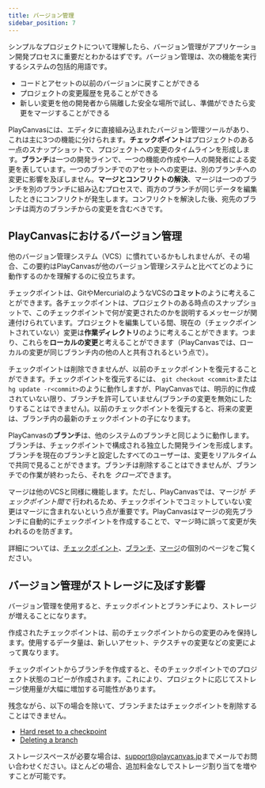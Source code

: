 ```yaml
---
title: バージョン管理
sidebar_position: 7
---
```


シンプルなプロジェクトについて理解したら、バージョン管理がアプリケーション開発プロセスに重要だとわかるはずです。バージョン管理は、次の機能を実行するシステムの包括的用語です。

- コードとアセットの以前のバージョンに戻すことができる
- プロジェクトの変更履歴を見ることができる
- 新しい変更を他の開発者から隔離した安全な場所で試し、準備ができたら変更をマージすることができる

PlayCanvasには、エディタに直接組み込まれたバージョン管理ツールがあり、これは主に3つの機能に分けられます。**チェックポイント**はプロジェクトのある一点のスナップショットで、プロジェクトへの変更のタイムラインを形成します。**ブランチ**は一つの開発ラインで、一つの機能の作成や一人の開発者による変更を表しています。一つのブランチでのアセットへの変更は、別のブランチへの変更に影響を及ぼしません。**マージとコンフリクトの解決**、マージは一つのブランチを別のブランチに組み込むプロセスで、両方のブランチが同じデータを編集したときにコンフリクトが発生します。コンフリクトを解決した後、宛先のブランチは両方のブランチからの変更を含むべきです。

## PlayCanvasにおけるバージョン管理

他のバージョン管理システム（VCS）に慣れているかもしれませんが、その場合、この要約はPlayCanvasが他のバージョン管理システムと比べてどのように動作するのかを理解するのに役立ちます。

チェックポイントは、GitやMercurialのようなVCSの**コミット**のように考えることができます。各チェックポイントは、プロジェクトのある時点のスナップショットで、このチェックポイントで何が変更されたのかを説明するメッセージが関連付けられています。プロジェクトを編集している間、現在の（チェックポイントされていない）変更は**作業ディレクトリ**のように考えることができます。つまり、これらを**ローカルの変更**と考えることができます（PlayCanvasでは、ローカルの変更が同じブランチ内の他の人と共有されるという点で）。

チェックポイントは削除できませんが、以前のチェックポイントを復元することができます。チェックポイントを復元するには、 `git checkout <commit>`または `hg update -r<commit>`のように動作しますが、PlayCanvasでは、明示的に作成されていない限り、ブランチを許可していません(ブランチの変更を無効にしたりすることはできません)。以前のチェックポイントを復元すると、将来の変更は、ブランチ内の最新のチェックポイントの子になります。

PlayCanvasの**ブランチ**は、他のシステムのブランチと同じように動作します。ブランチは、チェックポイントで構成される独立した開発ラインを形成します。ブランチを現在のブランチと設定したすべてのユーザーは、変更をリアルタイムで共同で見ることができます。ブランチは削除することはできませんが、ブランチでの作業が終わったら、それを *クローズ*できます。

マージは他のVCSと同様に機能します。ただし、PlayCanvasでは、マージが *チェックポイント間で* 行われるため、チェックポイントでコミットしていない変更はマージに含まれないという点が重要です。PlayCanvasはマージの宛先ブランチに自動的にチェックポイントを作成することで、マージ時に誤って変更が失われるのを防ぎます。

詳細については、[チェックポイント][1]、[ブランチ][2]、[マージ][3]の個別のページをご覧ください。

## バージョン管理がストレージに及ぼす影響

バージョン管理を使用すると、チェックポイントとブランチにより、ストレージが増えることになります。

作成されたチェックポイントは、前のチェックポイントからの変更のみを保持します。使用するデータ量は、新しいアセット、テクスチャの変更などの変更によって異なります。

チェックポイントからブランチを作成すると、そのチェックポイントでのプロジェクト状態のコピーが作成されます。これにより、プロジェクトに応じてストレージ使用量が大幅に増加する可能性があります。

残念ながら、以下の場合を除いて、ブランチまたはチェックポイントを削除することはできません。

- [Hard reset to a checkpoint][4]
- [Deleting a branch][5]

ストレージスペースが必要な場合は、[support@playcanvas.jp][6]までメールでお問い合わせください。ほとんどの場合、追加料金なしでストレージ割り当てを増やすことが可能です。

[1]: /user-manual/editor/version-control/checkpoints
[2]: /user-manual/editor/version-control/branches
[3]: /user-manual/editor/version-control/merging
[4]: /user-manual/editor/version-control/checkpoints/#hard-reset-to-a-checkpoint
[5]: /user-manual/editor/version-control/branches/#deleting-a-branch
[6]: mailto:support@playcanvas.com
